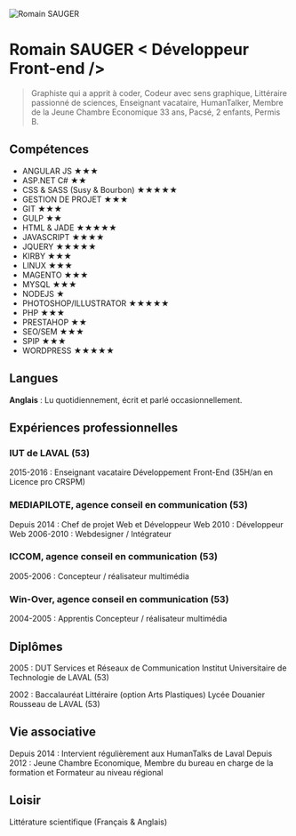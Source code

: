 
![Romain SAUGER](https://lh3.googleusercontent.com/-OCubktmkLE8/V8iM54ZO2LI/AAAAAAAA0Aw/fRGk096FUGARbRZuP-bCiRkB4X26FAiXwCLcB/s200/photo-profil-romainsauger.jpg "photo-profil-romainsauger.jpg")
# Romain SAUGER  < Développeur Front-end />
>   Graphiste qui a apprit à coder, 
>   Codeur avec sens graphique, 
>   Littéraire passionné de sciences, 
>   Enseignant vacataire, HumanTalker, Membre de la Jeune Chambre Economique 
>   33 ans, Pacsé, 2 enfants, 
>   Permis B.

## Compétences
- ANGULAR JS ★★★
- ASP.NET C# ★★
- CSS & SASS (Susy & Bourbon) ★★★★★
- GESTION DE PROJET ★★★
- GIT ★★★
- GULP ★★
- HTML & JADE ★★★★★
- JAVASCRIPT ★★★★
- JQUERY ★★★★★
- KIRBY ★★★
- LINUX ★★★
- MAGENTO ★★★
- MYSQL ★★★
- NODEJS ★
- PHOTOSHOP/ILLUSTRATOR ★★★★★
- PHP ★★★
- PRESTAHOP ★★
- SEO/SEM ★★★
- SPIP ★★★
- WORDPRESS ★★★★★

## Langues
**Anglais** : Lu quotidiennement, écrit et parlé occasionnellement.

## Expériences professionnelles

### IUT de LAVAL (53)
2015-2016 : Enseignant vacataire Développement Front-End (35H/an en Licence pro CRSPM)

### MEDIAPILOTE, agence conseil en communication (53)
Depuis 2014 : Chef de projet Web et Développeur Web
2010 : Développeur Web
2006-2010 : Webdesigner / Intégrateur

### ICCOM, agence conseil en communication (53)
2005-2006 : Concepteur / réalisateur multimédia

### Win-Over, agence conseil en communication (53)
2004-2005 : Apprentis Concepteur / réalisateur multimédia

## Diplômes
2005 : DUT Services et Réseaux de Communication 
Institut Universitaire de Technologie de LAVAL (53)

2002 : Baccalauréat Littéraire (option Arts Plastiques) 
Lycée Douanier Rousseau de LAVAL (53)

## Vie associative
Depuis 2014 : Intervient régulièrement aux HumanTalks de Laval
Depuis 2012 : Jeune Chambre Economique, Membre du bureau en charge de la formation et Formateur au niveau régional 

## Loisir
Littérature scientifique (Français & Anglais) 

